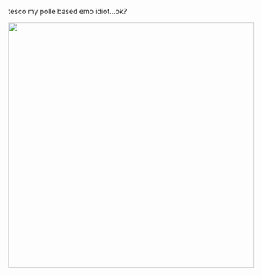 
tesco my polle based emo idiot...ok?

<img src="https://64.media.tumblr.com/09dba4398a88b0112fb87f1f94d69126/20c89e0895618f1b-56/s1280x1920/c873124a62411b3cc5927db3ed48fe0b813b4056.pnj" height="500px">
